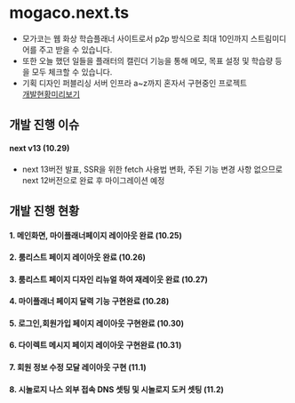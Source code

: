 # mogaco.next.ts

- 모가코는 웹 화상 학습플래너 사이트로서 p2p 방식으로 최대 10인까지 스트림미디어를 주고 받을 수 있습니다. <br/>
- 또한 오늘 했던 일들을 플래터의 캘린더 기능을 통해 메모, 목표 설정 및 학습량 등을 모두 체크할 수 있습니다. <br/>
- 기획 디자인 퍼블리싱 서버 인프라 a~z까지 혼자서 구현중인 프로젝트 <br/>
  <a href="https://mogaco.vercel.app/">개발현황미리보기</a>

## 개발 진행 이슈

#### next v13 (10.29)

- next 13버전 발표, SSR을 위한 fetch 사용법 변화, 주된 기능 변경 사항 없으므로 next 12버전으로 완료 후 마이그레이션 예정

## 개발 진행 현황

#### 1. 메인화면, 마이플래너페이지 레이아웃 완료 (10.25)

#### 2. 룸리스트 페이지 레이아웃 완료 (10.26)

#### 3. 룸리스트 페이지 디자인 리뉴얼 하여 재레이웃 완료 (10.27)

#### 4. 마이플래너 페이지 달력 기능 구현완료 (10.28)

#### 5. 로그인,회원가입 페이지 레이아웃 구현완료 (10.30)

#### 6. 다이렉트 메시지 페이지 레이아웃 구현완료 (10.31)

#### 7. 회원 정보 수정 모달 레이아웃 구현 (11.1)

#### 8. 시놀로지 나스 외부 접속 DNS 셋팅 및 시놀로지 도커 셋팅 (11.2)
